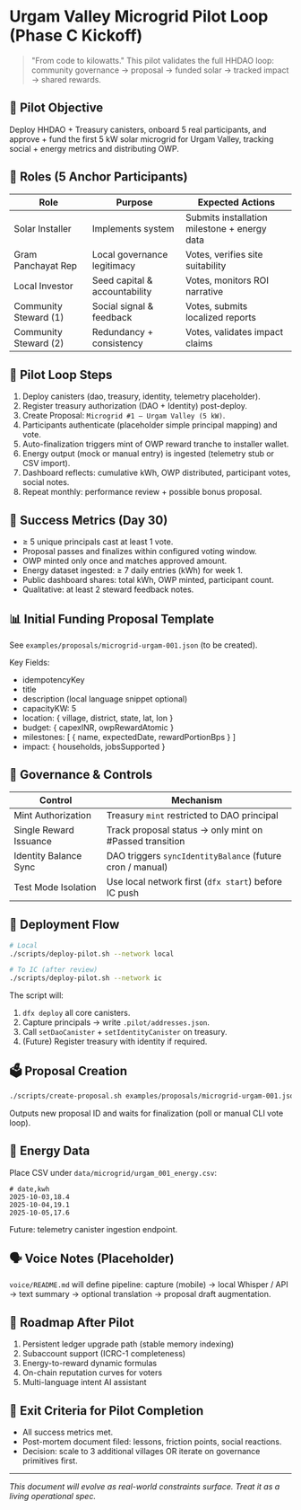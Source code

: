 # Urgam Valley Microgrid Pilot Loop (Phase C Kickoff)

> "From code to kilowatts." This pilot validates the full HHDAO loop: community governance → proposal → funded solar → tracked impact → shared rewards.

## 🎯 Pilot Objective

Deploy HHDAO + Treasury canisters, onboard 5 real participants, and approve + fund the first 5 kW solar microgrid for Urgam Valley, tracking social + energy metrics and distributing OWP.

## 👥 Roles (5 Anchor Participants)

| Role                  | Purpose                       | Expected Actions                             |
| --------------------- | ----------------------------- | -------------------------------------------- |
| Solar Installer       | Implements system             | Submits installation milestone + energy data |
| Gram Panchayat Rep    | Local governance legitimacy   | Votes, verifies site suitability             |
| Local Investor        | Seed capital & accountability | Votes, monitors ROI narrative                |
| Community Steward (1) | Social signal & feedback      | Votes, submits localized reports             |
| Community Steward (2) | Redundancy + consistency      | Votes, validates impact claims               |

## 🔁 Pilot Loop Steps

1. Deploy canisters (dao, treasury, identity, telemetry placeholder).
2. Register treasury authorization (DAO + Identity) post-deploy.
3. Create Proposal: `Microgrid #1 – Urgam Valley (5 kW)`.
4. Participants authenticate (placeholder simple principal mapping) and vote.
5. Auto-finalization triggers mint of OWP reward tranche to installer wallet.
6. Energy output (mock or manual entry) is ingested (telemetry stub or CSV import).
7. Dashboard reflects: cumulative kWh, OWP distributed, participant votes, social notes.
8. Repeat monthly: performance review + possible bonus proposal.

## 🧪 Success Metrics (Day 30)

- ≥ 5 unique principals cast at least 1 vote.
- Proposal passes and finalizes within configured voting window.
- OWP minted only once and matches approved amount.
- Energy dataset ingested: ≥ 7 daily entries (kWh) for week 1.
- Public dashboard shares: total kWh, OWP minted, participant count.
- Qualitative: at least 2 steward feedback notes.

## 📊 Initial Funding Proposal Template

See `examples/proposals/microgrid-urgam-001.json` (to be created).

Key Fields:

- idempotencyKey
- title
- description (local language snippet optional)
- capacityKW: 5
- location: { village, district, state, lat, lon }
- budget: { capexINR, owpRewardAtomic }
- milestones: [ { name, expectedDate, rewardPortionBps } ]
- impact: { households, jobsSupported }

## 🔐 Governance & Controls

| Control                | Mechanism                                                 |
| ---------------------- | --------------------------------------------------------- |
| Mint Authorization     | Treasury `mint` restricted to DAO principal               |
| Single Reward Issuance | Track proposal status → only mint on #Passed transition   |
| Identity Balance Sync  | DAO triggers `syncIdentityBalance` (future cron / manual) |
| Test Mode Isolation    | Use local network first (`dfx start`) before IC push      |

## 🚀 Deployment Flow

```bash
# Local
./scripts/deploy-pilot.sh --network local

# To IC (after review)
./scripts/deploy-pilot.sh --network ic
```

The script will:

1. `dfx deploy` all core canisters.
2. Capture principals → write `.pilot/addresses.json`.
3. Call `setDaoCanister` + `setIdentityCanister` on treasury.
4. (Future) Register treasury with identity if required.

## 🗳 Proposal Creation

```bash
./scripts/create-proposal.sh examples/proposals/microgrid-urgam-001.json
```

Outputs new proposal ID and waits for finalization (poll or manual CLI vote loop).

## 🧾 Energy Data

Place CSV under `data/microgrid/urgam_001_energy.csv`:

```
# date,kwh
2025-10-03,18.4
2025-10-04,19.1
2025-10-05,17.6
```

Future: telemetry canister ingestion endpoint.

## 🗣 Voice Notes (Placeholder)

`voice/README.md` will define pipeline: capture (mobile) → local Whisper / API → text summary → optional translation → proposal draft augmentation.

## 🧱 Roadmap After Pilot

1. Persistent ledger upgrade path (stable memory indexing)
2. Subaccount support (ICRC-1 completeness)
3. Energy-to-reward dynamic formulas
4. On-chain reputation curves for voters
5. Multi-language intent AI assistant

## 🛑 Exit Criteria for Pilot Completion

- All success metrics met.
- Post-mortem document filed: lessons, friction points, social reactions.
- Decision: scale to 3 additional villages OR iterate on governance primitives first.

---

_This document will evolve as real-world constraints surface. Treat it as a living operational spec._
